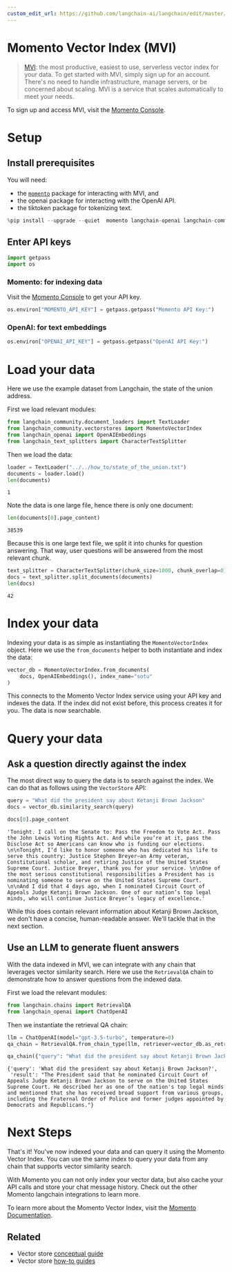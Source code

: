 ```yaml
---
custom_edit_url: https://github.com/langchain-ai/langchain/edit/master/docs/docs/integrations/vectorstores/momento_vector_index.ipynb
---
```

# Momento Vector Index (MVI)

>[MVI](https://gomomento.com): the most productive, easiest to use, serverless vector index for your data. To get started with MVI, simply sign up for an account. There's no need to handle infrastructure, manage servers, or be concerned about scaling. MVI is a service that scales automatically to meet your needs.

To sign up and access MVI, visit the [Momento Console](https://console.gomomento.com).

# Setup

## Install prerequisites

You will need:
- the [`momento`](https://pypi.org/project/momento/) package for interacting with MVI, and
- the openai package for interacting with the OpenAI API.
- the tiktoken package for tokenizing text.


```python
%pip install --upgrade --quiet  momento langchain-openai langchain-community tiktoken
```

## Enter API keys


```python
import getpass
import os
```

### Momento: for indexing data

Visit the [Momento Console](https://console.gomomento.com) to get your API key.


```python
os.environ["MOMENTO_API_KEY"] = getpass.getpass("Momento API Key:")
```

### OpenAI: for text embeddings


```python
os.environ["OPENAI_API_KEY"] = getpass.getpass("OpenAI API Key:")
```

# Load your data

Here we use the example dataset from Langchain, the state of the union address.

First we load relevant modules:


```python
from langchain_community.document_loaders import TextLoader
from langchain_community.vectorstores import MomentoVectorIndex
from langchain_openai import OpenAIEmbeddings
from langchain_text_splitters import CharacterTextSplitter
```

Then we load the data:


```python
loader = TextLoader("../../how_to/state_of_the_union.txt")
documents = loader.load()
len(documents)
```



```output
1
```


Note the data is one large file, hence there is only one document:


```python
len(documents[0].page_content)
```



```output
38539
```


Because this is one large text file, we split it into chunks for question answering. That way, user questions will be answered from the most relevant chunk.


```python
text_splitter = CharacterTextSplitter(chunk_size=1000, chunk_overlap=0)
docs = text_splitter.split_documents(documents)
len(docs)
```



```output
42
```


# Index your data

Indexing your data is as simple as instantiating the `MomentoVectorIndex` object. Here we use the `from_documents` helper to both instantiate and index the data:


```python
vector_db = MomentoVectorIndex.from_documents(
    docs, OpenAIEmbeddings(), index_name="sotu"
)
```

This connects to the Momento Vector Index service using your API key and indexes the data. If the index did not exist before, this process creates it for you. The data is now searchable.

# Query your data

## Ask a question directly against the index

The most direct way to query the data is to search against the index. We can do that as follows using the `VectorStore` API:


```python
query = "What did the president say about Ketanji Brown Jackson"
docs = vector_db.similarity_search(query)
```


```python
docs[0].page_content
```



```output
'Tonight. I call on the Senate to: Pass the Freedom to Vote Act. Pass the John Lewis Voting Rights Act. And while you’re at it, pass the Disclose Act so Americans can know who is funding our elections. \n\nTonight, I’d like to honor someone who has dedicated his life to serve this country: Justice Stephen Breyer—an Army veteran, Constitutional scholar, and retiring Justice of the United States Supreme Court. Justice Breyer, thank you for your service. \n\nOne of the most serious constitutional responsibilities a President has is nominating someone to serve on the United States Supreme Court. \n\nAnd I did that 4 days ago, when I nominated Circuit Court of Appeals Judge Ketanji Brown Jackson. One of our nation’s top legal minds, who will continue Justice Breyer’s legacy of excellence.'
```


While this does contain relevant information about Ketanji Brown Jackson, we don't have a concise, human-readable answer. We'll tackle that in the next section.

## Use an LLM to generate fluent answers

With the data indexed in MVI, we can integrate with any chain that leverages vector similarity search. Here we use the `RetrievalQA` chain to demonstrate how to answer questions from the indexed data.

First we load the relevant modules:


```python
from langchain.chains import RetrievalQA
from langchain_openai import ChatOpenAI
```

Then we instantiate the retrieval QA chain:


```python
llm = ChatOpenAI(model="gpt-3.5-turbo", temperature=0)
qa_chain = RetrievalQA.from_chain_type(llm, retriever=vector_db.as_retriever())
```


```python
qa_chain({"query": "What did the president say about Ketanji Brown Jackson?"})
```



```output
{'query': 'What did the president say about Ketanji Brown Jackson?',
 'result': "The President said that he nominated Circuit Court of Appeals Judge Ketanji Brown Jackson to serve on the United States Supreme Court. He described her as one of the nation's top legal minds and mentioned that she has received broad support from various groups, including the Fraternal Order of Police and former judges appointed by Democrats and Republicans."}
```


# Next Steps

That's it! You've now indexed your data and can query it using the Momento Vector Index. You can use the same index to query your data from any chain that supports vector similarity search.

With Momento you can not only index your vector data, but also cache your API calls and store your chat message history. Check out the other Momento langchain integrations to learn more.

To learn more about the Momento Vector Index, visit the [Momento Documentation](https://docs.gomomento.com).




## Related

- Vector store [conceptual guide](/docs/concepts/#vector-stores)
- Vector store [how-to guides](/docs/how_to/#vector-stores)
